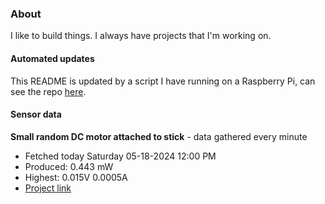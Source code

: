 ### About
I like to build things. I always have projects that I'm working on.

#### Automated updates
This README is updated by a script I have running on a Raspberry Pi, can see the repo [here](https://github.com/jdc-cunningham/raspi-git-repo-updater).

#### Sensor data


**Small random DC motor attached to stick** - data gathered every minute
- Fetched today Saturday 05-18-2024 12:00 PM
- Produced: 0.443 mW
- Highest: 0.015V 0.0005A
- [Project link](https://github.com/jdc-cunningham/turbine-raspi)